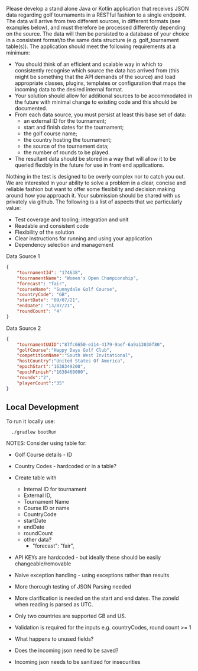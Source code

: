 Please develop a stand alone Java or Kotlin application that receives JSON data regarding golf tournaments in a RESTful fashion to a single endpoint.
The data will arrive from two different sources, in different formats (see examples below), and must therefore be processed differently depending on the source. 
The data will then be persisted to a database of your choice in a consistent format/to the same data structure (e.g. golf_tournament table(s)). 
The application should meet the following requirements at a minimum:

* You should think of an efficient and scalable way in which to consistently recognise which source the data has arrived from (this might be something that the API demands of the source) and load appropriate classes, plugins, templates or configuration that maps the incoming data to the desired internal format.
* Your solution should allow for additional sources to be accommodated in the future with minimal change to existing code and this should be documented.
* From each data source, you must persist at least this base set of data: 
  * an external ID for the tournament; 
  * start and finish dates for the tournament; 
  * the golf course name; 
  * the country hosting the tournament; 
  * the source of the tournament data; 
  * the number of rounds to be played.
* The resultant data should be stored in a way that will allow it to be queried flexibly in the future for use in front end applications.

Nothing in the test is designed to be overly complex nor to catch you out. 
We are interested in your ability to solve a problem in a clear, concise and reliable fashion but want to offer some flexibility and decision making around how you approach it. Your submission should be shared with us privately via github. The following is a list of aspects that we particularly value:

* Test coverage and tooling; integration and unit
* Readable and consistent code
* Flexibility of the solution
* Clear instructions for running and using your application
* Dependency selection and management

Data Source 1
```json
{
	"tournamentId": "174638",
	"tournamentName": "Women's Open Championship",
	"forecast": "fair",
	"courseName": "Sunnydale Golf Course",
	"countryCode": "GB",
	"startDate": "09/07/21",
	"endDate": "13/07/21",
	"roundCount": "4"
}
```

Data Source 2
```json
{
    "tournamentUUID":"87fc6650-e114-4179-9aef-6a9a13030f80",
    "golfCourse":"Happy Days Golf Club",
    "competitionName":"South West Invitational",
    "hostCountry":"United States Of America",
    "epochStart":"1638349200",
    "epochFinish":"1638468000",
    "rounds":"2",
    "playerCount":"35"
}
```

## Local Development

To run it locally use:

```
  ./gradlew bootRun
```

NOTES:
Consider using table for:
* Golf Course details - ID  
* Country Codes - hardcoded or in a table?
* Create table with 
  * Internal ID for tournament
  * External ID,
  * Tournament Name
  * Course ID or name
  * CountryCode
  * startDate
  * endDate 
  * roundCount
  * other data? 
    * "forecast": "fair", 

* API KEYs are hardcoded - but ideally these should be easily changeable/removable
* Naive exception handling - using exceptions rather than results
* More thorough testing of JSON Parsing needed
* More clarification is needed on the start and end dates. The zoneId when reading is parsed as UTC. 
* Only two countries are supported GB and US.
* Validation is required for the inputs e.g. countryCodes, round count >= 1
* What happens to unused fields?
* Does the incoming json need to be saved?
* Incoming json needs to be sanitized for insecurities
